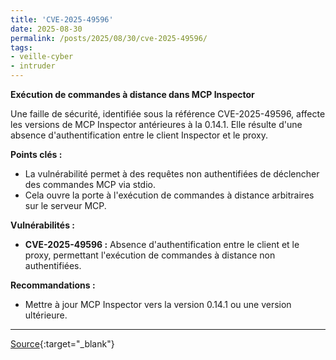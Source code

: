 ```yaml
---
title: 'CVE-2025-49596'
date: 2025-08-30
permalink: /posts/2025/08/30/cve-2025-49596/
tags:
- veille-cyber
- intruder
---
```

**Exécution de commandes à distance dans MCP Inspector**

Une faille de sécurité, identifiée sous la référence CVE-2025-49596, affecte les versions de MCP Inspector antérieures à la 0.14.1. Elle résulte d'une absence d'authentification entre le client Inspector et le proxy.

**Points clés :**

*   La vulnérabilité permet à des requêtes non authentifiées de déclencher des commandes MCP via stdio.
*   Cela ouvre la porte à l'exécution de commandes à distance arbitraires sur le serveur MCP.

**Vulnérabilités :**

*   **CVE-2025-49596 :** Absence d'authentification entre le client et le proxy, permettant l'exécution de commandes à distance non authentifiées.

**Recommandations :**

*   Mettre à jour MCP Inspector vers la version 0.14.1 ou une version ultérieure.

---
[Source](https://cvemon.intruder.io/cves/CVE-2025-49596){:target="_blank"}
